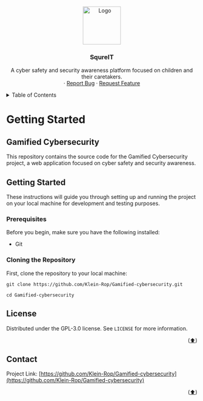 <!---
This README.md file is based on https://github.com/othneildrew/Best-README-Template

Copyright (c) 2021 Othneil Drew

Permission is hereby granted, free of charge, to any person obtaining a copy
of this software and associated documentation files (the "Software"), to deal
in the Software without restriction, including without limitation the rights
to use, copy, modify, merge, publish, distribute, sublicense, and/or sell
copies of the Software, and to permit persons to whom the Software is
furnished to do so, subject to the following conditions:

The above copyright notice and this permission notice shall be included in all
copies or substantial portions of the Software.
-->

<a name="readme-top"></a>



<br />
<div align="center">
  <a href="https://github.com/Klein-Rop/Gamified-cybersecurity.git">
    <img src="img/logo.png" alt="Logo" height="100">
  </a>

  <h3 align="center">SqureIT</h3>

  <p align="center">
    A cyber safety and security awareness platform focused on children and their caretakers.
    <br />
    ·
    <a href="https://github.com/Klein-Rop/Gamified-cybersecurity/issues">Report Bug</a>
    ·
    <a href="https://github.com/Klein-Rop/Gamified-cybersecurity/issues">Request Feature</a>
  </p>
</div>



<details>
  <summary>Table of Contents</summary>
  <ol>
    <li>
      <a href="#getting-started">Getting Started</a>
    </li>
    <li><a href="#license">License</a></li>
    <li><a href="#contact">Contact</a></li>
  </ol>
</details>



# Getting Started

## Gamified Cybersecurity

This repository contains the source code for the Gamified Cybersecurity project, a web application focused on cyber safety and security awareness.

## Getting Started

These instructions will guide you through setting up and running the project on your local machine for development and testing purposes.

### Prerequisites

Before you begin, make sure you have the following installed:
- Git


### Cloning the Repository

First, clone the repository to your local machine:

```
git clone https://github.com/Klein-Rop/Gamified-cybersecurity.git
```
```
cd Gamified-cybersecurity
```





## License

Distributed under the GPL-3.0 license. See `LICENSE` for more information.

<p align="right">(<a href="#readme-top">⬆️</a>)</p>



## Contact

Project Link: [https://github.com/Klein-Rop/Gamified-cybersecurity](https://github.com/Klein-Rop/Gamified-cybersecurity)



<p align="right">(<a href="#readme-top">⬆️</a>)</p>
